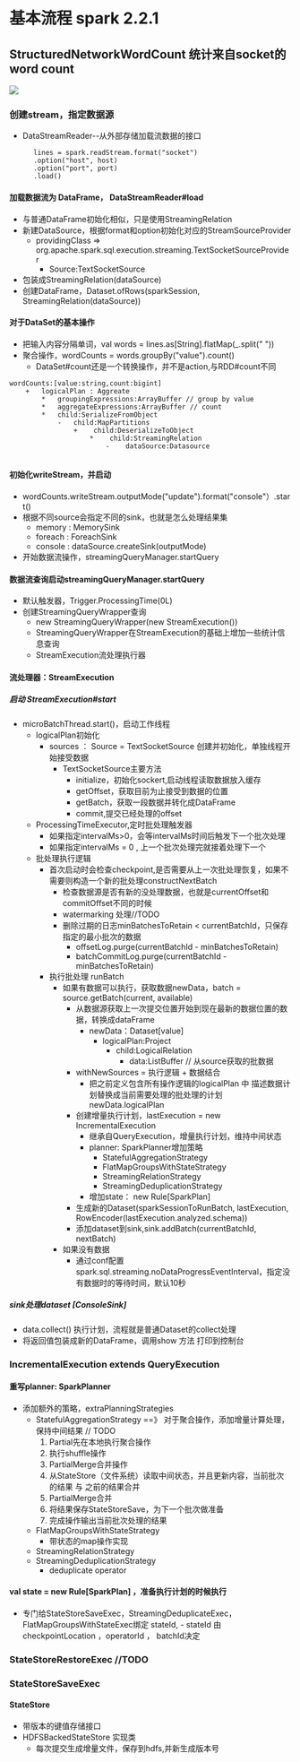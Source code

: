 #   基本流程 spark 2.2.1
##  StructuredNetworkWordCount 统计来自socket的word count
![](../../images/structuredStream-base-process.jpg)

###  创建stream，指定数据源
*   DataStreamReader--从外部存储加载流数据的接口
```
      lines = spark.readStream.format("socket")
      .option("host", host)
      .option("port", port)
      .load() 
```
####   加载数据流为 DataFrame， DataStreamReader#load
*   与普通DataFrame初始化相似，只是使用StreamingRelation
*   新建DataSource，根据format和option初始化对应的StreamSourceProvider
    -   providingClass => org.apache.spark.sql.execution.streaming.TextSocketSourceProvider
        -   Source:TextSocketSource
*   包装成StreamingRelation(dataSource)
*   创建DataFrame，Dataset.ofRows(sparkSession, StreamingRelation(dataSource))

####  对于DataSet的基本操作
*   把输入内容分隔单词，val words = lines.as[String].flatMap(_.split(" "))
*   聚合操作，wordCounts = words.groupBy("value").count()
    -   DataSet#count还是一个转换操作，并不是action,与RDD#count不同
```
wordCounts:[value:string,count:bigint]
    +   logicalPlan : Aggreate
        *   groupingExpressions:ArrayBuffer // group by value
        *   aggregateExpressions:ArrayBuffer // count
        *   child:SerializeFromObject 
            -   child:MapPartitions 
                +    child:DeserializeToObject
                    *    child:StreamingRelation
                        -    dataSource:Datasource


```

#### 初始化writeStream，并启动
*   wordCounts.writeStream.outputMode("update").format("console"）.start()
*   根据不同source会指定不同的sink，也就是怎么处理结果集
    -   memory  : MemorySink
    -   foreach : ForeachSink
    -   console : dataSource.createSink(outputMode)
*   开始数据流操作，streamingQueryManager.startQuery

#### 数据流查询启动streamingQueryManager.startQuery
*   默认触发器，Trigger.ProcessingTime(0L)
*   创建StreamingQueryWrapper查询
    -   new StreamingQueryWrapper(new StreamExecution())
    -   StreamingQueryWrapper在StreamExecution的基础上增加一些统计信息查询
    -   StreamExecution流处理执行器

####  流处理器：StreamExecution
#####  启动 StreamExecution#start
*   microBatchThread.start()，启动工作线程
    -   logicalPlan初始化
        +   sources ： Source = TextSocketSource 创建并初始化，单独线程开始接受数据
            *   TextSocketSource主要方法
                -   initialize，初始化sockert,启动线程读取数据放入缓存
                -   getOffset，获取目前为止接受到数据的位置
                -   getBatch，获取一段数据并转化成DataFrame
                -   commit,提交已经处理的offset
    -   ProcessingTimeExecutor,定时批处理触发器
        +   如果指定intervalMs>0，会等intervalMs时间后触发下一个批次处理
        +   如果指定intervalMs = 0 , 上一个批次处理完就接着处理下一个
    -   批处理执行逻辑
        +   首次启动时会检查checkpoint,是否需要从上一次批处理恢复，如果不需要则构造一个新的批处理constructNextBatch
            *   检查数据源是否有新的没处理数据，也就是currentOffset和commitOffset不同的时候
            *   watermarking 处理//TODO
            *   删除过期的日志minBatchesToRetain < currentBatchId，只保存指定的最小批次的数据
                -   offsetLog.purge(currentBatchId - minBatchesToRetain)
                -   batchCommitLog.purge(currentBatchId - minBatchesToRetain)
        +   执行批处理 runBatch
            *   如果有数据可以执行，获取数据newData，batch = source.getBatch(current, available)
                -   从数据源获取上一次提交位置开始到现在最新的数据位置的数据，转换成dataFrame
                    +   newData：Dataset[value]
                        *   logicalPlan:Project
                            -   child:LogicalRelation
                                +   data:ListBuffer // 从source获取的批数据
                -   withNewSources = 执行逻辑 + 数据结合 
                    +   把之前定义包含所有操作逻辑的logicalPlan 中 描述数据计划替换成当前需要处理的批处理的计划newData.logicalPlan
                -   创建增量执行计划，lastExecution = new IncrementalExecution
                    +   继承自QueryExecution，增量执行计划，维持中间状态
                    +   planner: SparkPlanner增加策略
                        *   StatefulAggregationStrategy
                        *   FlatMapGroupsWithStateStrategy
                        *   StreamingRelationStrategy
                        *   StreamingDeduplicationStrategy
                    +   增加state： new Rule[SparkPlan]
                -   生成新的Dataset(sparkSessionToRunBatch, lastExecution, RowEncoder(lastExecution.analyzed.schema))
                -    添加dataset到sink,sink.addBatch(currentBatchId, nextBatch)
            *   如果没有数据
                -   通过conf配置spark.sql.streaming.noDataProgressEventInterval，指定没有数据时的等待时间，默认10秒

#####  sink处理dataset [ConsoleSink]
*   data.collect() 执行计划，流程就是普通Dataset的collect处理
*   将返回值包装成新的DataFrame，调用show 方法 打印到控制台


###  IncrementalExecution extends QueryExecution
#### 重写planner: SparkPlanner
*   添加额外的策略，extraPlanningStrategies
    -   StatefulAggregationStrategy ==》 对于聚合操作，添加增量计算处理，保持中间结果 // TODO
        1.  Partial先在本地执行聚合操作
        1.  执行shuffle操作
        2.  PartialMerge合并操作
        3.  从StateStore（文件系统）读取中间状态，并且更新内容，当前批次的结果 与 之前的结果合并
        4.  PartialMerge合并
        5.  将结果保存StateStoreSave，为下一个批次做准备
        6.  完成操作输出当前批次处理的结果
    -   FlatMapGroupsWithStateStrategy
        +   带状态的map操作实现
    -   StreamingRelationStrategy
    -   StreamingDeduplicationStrategy
        +   deduplicate operator

####  val state = new Rule[SparkPlan] ，准备执行计划的时候执行
*    专门给StateStoreSaveExec，StreamingDeduplicateExec，FlatMapGroupsWithStateExec绑定 stateId,
    -    stateId 由checkpointLocation ，operatorId ， batchId决定

###  StateStoreRestoreExec //TODO

###  StateStoreSaveExec 
####   StateStore 
*   带版本的键值存储接口
*   HDFSBackedStateStore 实现类
    *   每次提交生成增量文件，保存到hdfs,并新生成版本号   